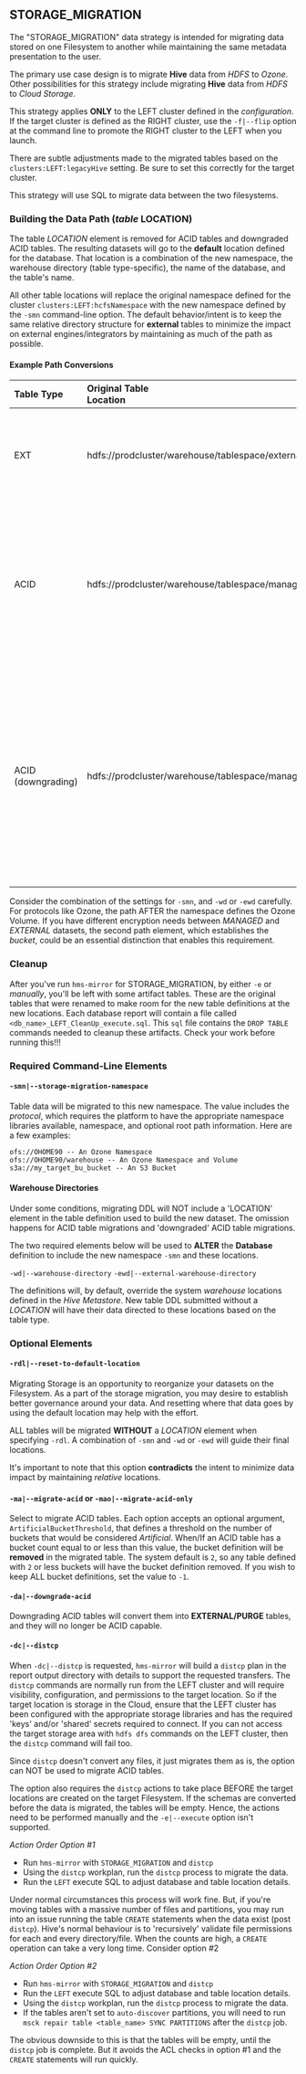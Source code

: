 ## STORAGE_MIGRATION

The "STORAGE_MIGRATION" data strategy is intended for migrating data stored on one Filesystem to another while maintaining the same metadata presentation to the user.

The primary use case design is to migrate **Hive** data from _HDFS_ to _Ozone_.  Other possibilities for this strategy include migrating **Hive** data from _HDFS_ to _Cloud Storage_.

This strategy applies **ONLY** to the LEFT cluster defined in the _configuration_.  If the target cluster is defined as the RIGHT cluster, use the `-f|--flip` option at the command line to promote the RIGHT cluster to the LEFT when you launch.

There are subtle adjustments made to the migrated tables based on the `clusters:LEFT:legacyHive` setting.  Be sure to set this correctly for the target cluster.

This strategy will use SQL to migrate data between the two filesystems.

### Building the Data Path (*table* **LOCATION**)

The table *LOCATION* element is removed for ACID tables and downgraded ACID tables.  The resulting datasets will go to the **default** location defined for the database.  That location is a combination of the new namespace, the warehouse directory (table type-specific), the name of the database, and the table's name.

All other table locations will replace the original namespace defined for the cluster `clusters:LEFT:hcfsNamespace` with the new namespace defined by the `-smn` command-line option.  The default behavior/intent is to keep the same relative directory structure for **external** tables to minimize the impact on external engines/integrators by maintaining as much of the path as possible.

#### Example Path Conversions

| Table Type | Original Table<br/>Location | DB Name | `-smn` | `-wd` or `-ewd` | New Location | Note |
|:---|:---|:---|:---|:---|:---|:---|
| EXT | hdfs://prodcluster/warehouse/tablespace/external/hive/click.db/web_events | web_events | ofs://OHOME90 | `-ewd` = /warehouse/external | ofs://OHOME90/warehouse/tablespace/external/hive/click.db/web_events | The tables relative location is maintained here.  The `-ewd` setting only affects NEW tables that are create WITHOUT a LOCATION element. |
| ACID | hdfs://prodcluster/warehouse/tablespace/managed/hive/click.db/web_events | web_events | ofs://OHOME90 | `-wd` = /warehouse/managed | ofs://OHOME90/warehouse/managed/click.db/web_events | The tables relative location is overriden since it is a managed table.  Managed tables pick up the location from the 'database' definition or the 'metastore'. Here, we defined the `-wd` element, which overrides the database *MANAGEDLOCATION* property. |
| ACID (downgrading) | hdfs://prodcluster/warehouse/tablespace/managed/hive/click.db/web_events | web_events | ofs://OHOME90 | `-ewd` = /warehouse/external | ofs://OHOME90/warehouse/external/click.db/web_events | The tables relative location is overriden since it *WAS* a managed table and is being *downgraded*.  In this case, the relative location isn't valid anymore.  We'll leave it to the system default location to store this tables data, which we've overriden with the `-ewd` setting to sets the databases *LOCATION* property, used to control the default location of NEW external tables.|

Consider the combination of the settings for `-smn`, and `-wd` or `-ewd` carefully.   For protocols like Ozone, the path AFTER the namespace defines the Ozone Volume.  If you have different encryption needs between *MANAGED* and *EXTERNAL* datasets, the second path element, which establishes the _bucket_, could be an essential distinction that enables this requirement.

### Cleanup

After you've run `hms-mirror` for STORAGE_MIGRATION, by either `-e` or _manually_, you'll be left with some artifact tables.  These are the original tables that were renamed to make room for the new table definitions at the new locations.  Each database report will contain a file called `<db_name>_LEFT_CleanUp_execute.sql`.  This `sql` file contains the `DROP TABLE` commands needed to cleanup these artifacts.  Check your work before running this!!!

### Required Command-Line Elements

#### `-smn|--storage-migration-namespace`

Table data will be migrated to this new namespace.  The value includes the *protocol*, which requires the platform to have the appropriate namespace libraries available, namespace, and optional root path information.  Here are a few examples:

```
ofs://OHOME90 -- An Ozone Namespace
ofs://OHOME90/warehouse -- An Ozone Namespace and Volume
s3a://my_target_bu_bucket -- An S3 Bucket
```

#### Warehouse Directories

Under some conditions, migrating DDL will NOT include a 'LOCATION' element in the table definition used to build the new dataset.  The omission happens for ACID table migrations and 'downgraded' ACID table migrations.

The two required elements below will be used to **ALTER** the **Database** definition to include the new namespace `-smn` and these locations.

`-wd|--warehouse-directory`
`-ewd|--external-warehouse-directory`

The definitions will, by default, override the system _warehouse_ locations defined in the _Hive Metastore_.  New table DDL submitted without a *LOCATION* will have their data directed to these locations based on the table type.


### Optional Elements

#### `-rdl|--reset-to-default-location`

Migrating Storage is an opportunity to reorganize your datasets on the Filesystem.  As a part of the storage migration, you may desire to establish better governance around your data.  And resetting where that data goes by using the default location may help with the effort.

ALL tables will be migrated **WITHOUT** a *LOCATION* element when specifying `-rdl`.  A combination of `-smn` and `-wd` or `-ewd` will guide their final locations.

It's important to note that this option **contradicts** the intent to minimize data impact by maintaining *relative* locations.

#### `-ma|--migrate-acid` or `-mao|--migrate-acid-only`

Select to migrate ACID tables.  Each option accepts an optional argument, `ArtificialBucketThreshold`, that defines a threshold on the number of buckets that would be considered *Artificial*.   When/If an ACID table has a bucket count equal to or less than this value, the bucket definition will be **removed** in the migrated table.  The system default is `2`, so any table defined with `2` or less buckets will have the bucket definition removed.  If you wish to keep ALL bucket definitions, set the value to `-1`.

#### `-da|--downgrade-acid`

Downgrading ACID tables will convert them into **EXTERNAL/PURGE** tables, and they will no longer be ACID capable. 

#### `-dc|--distcp`

When `-dc|--distcp` is requested, `hms-mirror` will build a `distcp` plan in the report output directory with details to support the requested transfers.  The `distcp` commands are normally run from the LEFT cluster and will require visibility, configuration, and permissions to the target location.  So if the target location is storage in the Cloud, ensure that the LEFT cluster has been configured with the appropriate storage libraries and has the required 'keys' and/or 'shared' secrets required to connect.  If you can not access the target storage area with `hdfs dfs` commands on the LEFT cluster, then the `distcp` command will fail too.

Since `distcp` doesn't convert any files, it just migrates them as is, the option can NOT be used to migrate ACID tables.

The option also requires the `distcp` actions to take place BEFORE the target locations are created on the target Filesystem.  If the schemas are converted before the data is migrated, the tables will be empty.  Hence, the actions need to be performed manually and the `-e|--execute` option isn't supported.

*Action Order Option #1*

- Run `hms-mirror` with `STORAGE_MIGRATION` and `distcp`
- Using the `distcp` workplan, run the `distcp` process to migrate the data.
- Run the `LEFT` execute SQL to adjust database and table location details.

Under normal circumstances this process will work fine.  But, if you're moving tables with a massive number of files and partitions, you may run into an issue running the table `CREATE` statements when the data exist (post `distcp`).  Hive's normal behaviour is to 'recursively' validate file permissions for each and every directory/file.  When the counts are high, a `CREATE` operation can take a very long time.  Consider option #2

*Action Order Option #2*

- Run `hms-mirror` with `STORAGE_MIGRATION` and `distcp`
- Run the `LEFT` execute SQL to adjust database and table location details.
- Using the `distcp` workplan, run the `distcp` process to migrate the data.
- If the tables aren't set to `auto-discover` partitions, you will need to run `msck repair table <table_name> SYNC PARTITIONS` after the `distcp` job.

The obvious downside to this is that the tables will be empty, until the `distcp` job is complete.  But it avoids the ACL checks in option #1 and the `CREATE` statements will run quickly.
